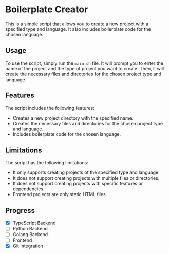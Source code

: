 # Boilerplate Creator

This is a simple script that allows you to create a new project with a specified type and language. It also includes boilerplate code for the chosen language.

## Usage

To use the script, simply run the `main.sh` file. It will prompt you to enter the name of the project and the type of project you want to create. Then, it will create the necessary files and directories for the chosen project type and language.

## Features

The script includes the following features:

- Creates a new project directory with the specified name.
- Creates the necessary files and directories for the chosen project type and language.
- Includes boilerplate code for the chosen language.

## Limitations

The script has the following limitations:

- It only supports creating projects of the specified type and language.
- It does not support creating projects with multiple files or directories.
- It does not support creating projects with specific features or dependencies.
- Frontend projects are only static HTML files.


## Progress 

- [x] TypeScript Backend
- [ ] Python Backend
- [ ] Golang Backend
- [ ] Frontend
- [x] Git Integration
